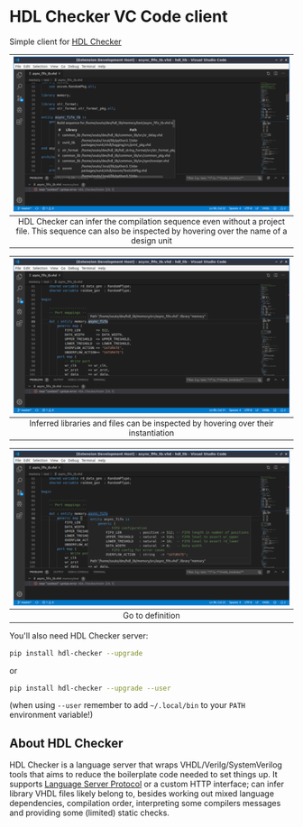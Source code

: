 # HDL Checker VC Code client

Simple client for [HDL Checker][hdl_checker]

| ![Compilation order on hover](images/report_compilation_sequence.png)                                                                                      |
| :---:                                                                                                                                                      |
| HDL Checker can infer the compilation sequence even without a project file. This sequence can also be inspected by hovering over the name of a design unit |

| ![Go to definition](images/report_path_and_library_on_hover.png)                   |
| :---:                                                                              |
| Inferred libraries and files can be inspected by hovering over their instantiation |

| ![Go to definition](images/report_definition.png) |
| :---:                                             |
| Go to definition                                  |

You'll also need HDL Checker server:

```sh
pip install hdl-checker --upgrade
```

or

```sh
pip install hdl-checker --upgrade --user
```

(when using `--user` remember to add `~/.local/bin` to your `PATH` environment variable!)

## About HDL Checker

HDL Checker is a language server that wraps VHDL/Verilg/SystemVerilog tools that
aims to reduce the boilerplate code needed to set things up. It supports
[Language Server Protocol][LSP] or a custom HTTP interface; can infer library
VHDL files likely belong to, besides working out mixed language dependencies,
compilation order, interpreting some compilers messages and providing some
(limited) static checks.

[hdl_checker]: https://github.com/suoto/hdl_checker
[LSP]: https://en.wikipedia.org/wiki/Language_Server_Protocol
